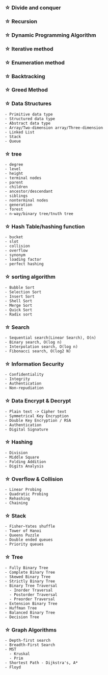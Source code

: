 ### ☆ Divide and conquer
### ☆ Recursion
### ☆ Dynamic Programming Algorithm
### ☆ Iterative method
### ☆ Enumeration method
### ☆ Backtracking
### ☆ Greed Method
### ☆ Data Structures
    - Primitive data type
    - Structured data type
    - Abstract data type
    - Array/Two-dimension array/Three-dimension 
    - Linked List
    - Stack
    - Queue
### ☆ tree
    - degree
    - level
    - height
    - terminal nodes
    - parent
    - children
    - ancestor/descendant
    - siblings
    - nonterminal nodes
    - generation
    - forest
    - n-way/binary tree/tnuth tree
### ☆ Hash Table/hashing function
    - bucket
    - slot
    - collision
    - overflow
    - synonym
    - loading factor
    - perfect hashing
### ☆ sorting algorithm
    - Bubble Sort
    - Selection Sort
    - Insert Sort
    - Shell Sort
    - Merge Sort
    - Quick Sort
    - Radix sort
### ☆ Search
    - Sequential search(Linear Search), O(n)
    - Binary search, O(log n)
    - Interpolation search, O(log n)
    - Fibonacci search, O(log2 N)
### ☆ Information Security
    - Confidentiality
    - Integrity
    - Authentication
    - Non-repudiation
### ☆ Data Encrypt & Decrypt
    - Plain text -> Cipher text
    - Symmetrical Key Encryption
    - Double Key Encryption / RSA
    - Authentication
    - Digital Signature
### ☆ Hashing
    - Division
    - Middle Square
    - Folding Addition
    - Digits Analysis
### ☆ Overflow & Collision
    - Linear Probing
    - Quadratic Probing
    - Rehashing
    - Chaining
### ☆ Stack
    - Fisher–Yates shuffle
    - Tower of Hanoi
    - Queens Puzzle
    - Double ended queues
    - Priority queues
### ☆ Tree
    - Fully Binary Tree
    - Complete Binary Tree
    - Skewed Binary Tree
    - Strictly Binary Tree
    - Binary Tree Traversal
      - Inorder Traversal
      - Postorder Traversal
      - Preorder Traversal
    - Extension Binary Tree
    - Huffman Tree
    - Balanced Binary Tree
    - Decision Tree
### ☆ Graph Algorithms
    - Depth-first search
    - Breadth-First Search
    - MST
      - Kruskal
      - Prim
    - Shortest Path - Dijkstra's, A*
    - Floyd